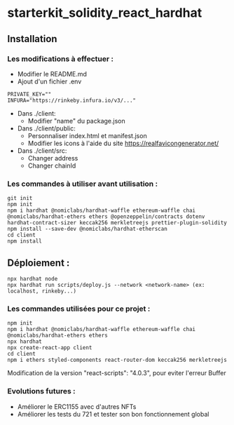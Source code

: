 # starterkit_solidity_react_hardhat
## Installation
### Les modifications à effectuer :
* Modifier le README.md
* Ajout d'un fichier .env
```
PRIVATE_KEY=""
INFURA="https://rinkeby.infura.io/v3/..."
```

* Dans ./client:
  - Modifier "name" du package.json
* Dans ./client/public:
  - Personnaliser index.html et manifest.json
  - Modifier les icons à l'aide du site https://realfavicongenerator.net/
* Dans ./client/src:
  - Changer address
  - Changer chainId

### Les commandes à utiliser avant utilisation :
```
git init
npm init
npm i hardhat @nomiclabs/hardhat-waffle ethereum-waffle chai @nomiclabs/hardhat-ethers ethers @openzeppelin/contracts dotenv hardhat-contract-sizer keccak256 merkletreejs prettier-plugin-solidity
npm install --save-dev @nomiclabs/hardhat-etherscan
cd client
npm install
```

## Déploiement :
```
npx hardhat node
npx hardhat run scripts/deploy.js --network <network-name> (ex: localhost, rinkeby...)
```

### Les commandes utilisées pour ce projet :
```
npm init
npm i hardhat @nomiclabs/hardhat-waffle ethereum-waffle chai @nomiclabs/hardhat-ethers ethers
npx hardhat
npx create-react-app client
cd client
npm i ethers styled-components react-router-dom keccak256 merkletreejs
```
Modification de la version "react-scripts": "4.0.3", pour eviter l'erreur Buffer

### Evolutions futures :
* Améliorer le ERC1155 avec d'autres NFTs
* Améliorer les tests du 721 et tester son bon fonctionnement global
